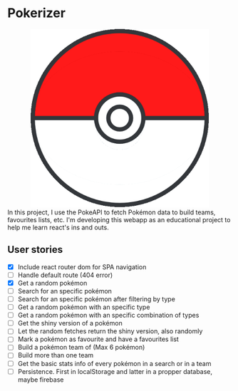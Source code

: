 # Pokerizer
<div align="center">
  <img src="./favicon.png" width="400px" height="auto" />
</div>
In this project, I use the PokeAPI to fetch Pokémon data to build teams, favourites lists, etc. I'm developing this webapp as an educational project to help me learn react's ins and outs.

## User stories
- [x] Include react router dom for SPA navigation
- [ ] Handle default route (404 error)
- [x] Get a random pokémon
- [ ] Search for an specific pokémon
- [ ] Search for an specific pokémon after filtering by type
- [ ] Get a random pokémon with an specific type
- [ ] Get a random pokémon with an specific combination of types
- [ ] Get the shiny version of a pokémon
- [ ] Let the random fetches return the shiny version, also randomly
- [ ] Mark a pokémon as favourite and have a favourites list
- [ ] Build a pokémon team of (Max 6 pokémon)
- [ ] Build more than one team
- [ ] Get the basic stats info of every pokémon in a search or in a team
- [ ] Persistence. First in localStorage and latter in a propper database, maybe firebase